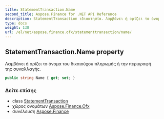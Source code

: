```yaml
---
title: StatementTransaction.Name
second_title: Aspose.Finance for .NET API Reference
description: StatementTransaction ιδιοκτησία. Λαμβάνει ή ορίζει το όνομα του δικαιούχου πληρωμής ή την περιγραφή της συναλλαγής.
type: docs
weight: 130
url: /el/net/aspose.finance.ofx/statementtransaction/name/
---
```

## StatementTransaction.Name property

Λαμβάνει ή ορίζει το όνομα του δικαιούχου πληρωμής ή την περιγραφή της συναλλαγής.

```csharp
public string Name { get; set; }
```

### Δείτε επίσης

* class [StatementTransaction](../)
* χώρος ονομάτων [Aspose.Finance.Ofx](../../statementtransaction/)
* συνέλευση [Aspose.Finance](../../../)


